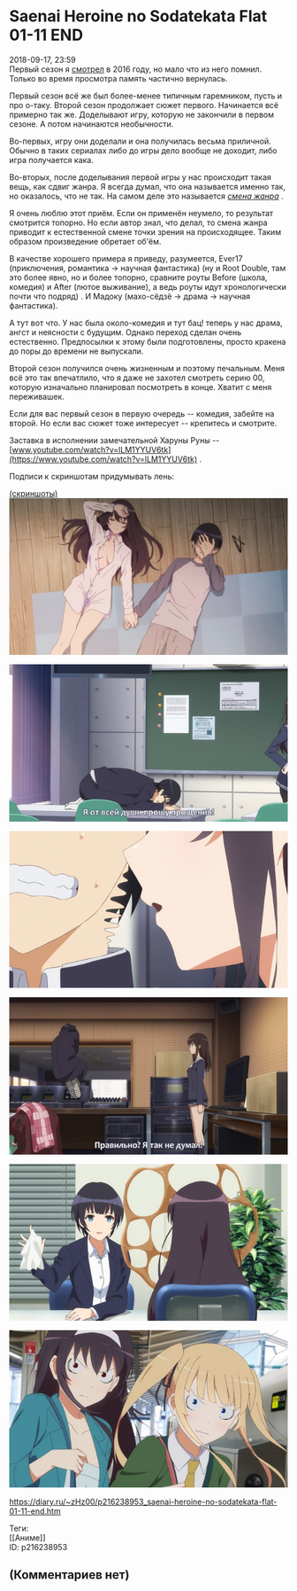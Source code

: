 Saenai Heroine no Sodatekata Flat 01-11 END
===========================================

  
2018-09-17, 23:59  
 Первый сезон я  [смотрел](Saenai%20Heroine%20no%20sodatekata%2000-12%20END)  в 2016 году, но мало что из него помнил. Только во время просмотра память частично вернулась.   
   
 Первый сезон всё же был более-менее типичным гаремником, пусть и про о-таку. Второй сезон продолжает сюжет первого. Начинается всё примерно так же. Доделывают игру, которую не закончили в первом сезоне. А потом начинаются необычности.   
   
 Во-первых, игру они доделали и она получилась весьма приличной. Обычно в таких сериалах либо до игры дело вообще не доходит, либо игра получается кака.   
   
 Во-вторых, после доделывания первой игры у нас происходит такая вещь, как сдвиг жанра. Я всегда думал, что она называется именно так, но оказалось, что не так. На самом деле это называется  [*смена жанра*](https://posmotre.li/%D0%A1%D0%BC%D0%B5%D0%BD%D0%B0_%D0%B6%D0%B0%D0%BD%D1%80%D0%B0)  .   
   
 Я очень люблю этот приём. Если он применён неумело, то результат смотрится топорно. Но если автор знал, что делал, то смена жанра приводит к естественной смене точки зрения на происходящее. Таким образом произведение обретает об'ём.   
   
 В качестве хорошего примера я приведу, разумеется, Ever17 (приключения, романтика -> научная фантастика)  (ну и Root Double, там это более явно, но и более топорно, сравните роуты Before (школа, комедия) и After (лютое выживание), а ведь роуты идут хронологически почти что подряд)  . И Мадоку (махо-сёдзё -> драма -> научная фантастика).   
   
 А тут вот что. У нас была около-комедия и тут бац! теперь у нас драма, ангст и неясности с будущим. Однако переход сделан очень естественно. Предпосылки к этому были подготовлены, просто кракена до поры до времени не выпускали.   
   
 Второй сезон получился очень жизненным и поэтому печальным. Меня всё это так впечатлило, что я даже не захотел смотреть серию 00, которую изначально планировал посмотреть в конце. Хватит с меня переживашек.   
   
 Если для вас первый сезон в первую очередь -- комедия, забейте на второй. Но если вас сюжет тоже интересует -- крепитесь и смотрите.   
   
 Заставка в исполнении замечательной Харуны Руны --  [www.youtube.com/watch?v=lLM1YYUV6tk](https://www.youtube.com/watch?v=lLM1YYUV6tk)  .   
   
 Подписи к скриншотам придумывать лень:   
   
  [(скриншоты)](https://zHz00.diary.ru/p216238953.htm?index=1#linkmore216238953m1)      [![](pics/EMqj0QAl.jpg)](https://i.imgur.com/EMqj0QA.jpg)    
   
  [![](pics/QWBfumcl.jpg)](https://i.imgur.com/QWBfumc.jpg)    
   
  [![](pics/6lXgSZJl.jpg)](https://i.imgur.com/6lXgSZJ.jpg)    
   
  [![](pics/SUEQjVel.jpg)](https://i.imgur.com/SUEQjVe.jpg)    
   
  [![](pics/aIyuqodl.jpg)](https://i.imgur.com/aIyuqod.jpg)    
   
  [![](pics/904TrbZl.jpg)](https://i.imgur.com/904TrbZ.jpg)    
      
  
<https://diary.ru/~zHz00/p216238953_saenai-heroine-no-sodatekata-flat-01-11-end.htm>  
  
Теги:  
[[Аниме]]  
ID: p216238953  


(Комментариев нет)
------------------